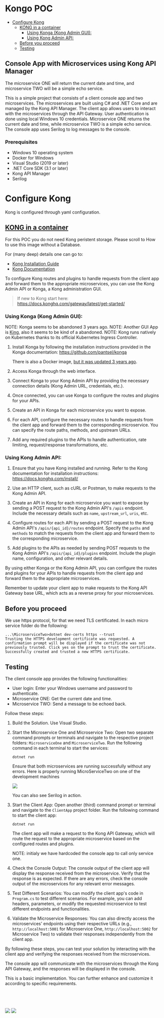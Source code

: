<h1>Kongo POC</h1>

- [Configure Kong](#configure-kong)
  - [KONG in a container](#kong-in-a-container)
    - [Using Konga (Kong Admin GUI):](#using-konga-kong-admin-gui)
    - [Using Kong Admin API:](#using-kong-admin-api)
  - [Before you proceed](#before-you-proceed)
  - [Testing](#testing)


## Console App with Microservices using Kong API Manager

The microservice ONE will return the current date and time, and microservice TWO will be a simple echo service.

This is a simple project that consists of a client console app and two microservices. The microservices are built using C# and .NET Core and are managed by the Kong API Manager. The client app allows users to interact with the microservices through the API Gateway. User authentication is done using local Windows 10 credentials. Microservice ONE returns the current date and time, while microservice TWO is a simple echo service. The console app uses Serilog to log messages to the console.

### Prerequisites

- Windows 10 operating system
- Docker for Windows
- Visual Studio (2019 or later)
- .NET Core SDK (3.1 or later)
- Kong API Manager
- Serilog



# Configure Kong 

Kong is configured through yaml configuration.

## [KONG in a container](https://hub.docker.com/r/kong/kong-gateway)

For this POC you do not need Kong peristent storage. Please scroll to How to use this image without a Database.

For (many deep) details one can go to:
   
   - [Kong Installation Guide](https://docs.konghq.com/install/)
   - [Kong Documentation](https://docs.konghq.com/)

To configure Kong routes and plugins to handle requests from the client app and forward them to the appropriate microservices, you can use the Kong Admin API or Konga, a Kong administration GUI.

> If new to Kong start here: https://docs.konghq.com/gateway/latest/get-started/

### Using Konga (Kong Admin GUI):

NOTE: Konga seems to be abandoned 3 years ago.
NOTE: Another GUI App is [King](https://github.com/ligreman/king), also it seems to be kind of a abandoned.
NOTE: Kong runs natively on Kubernetes thanks to its official Kubernetes Ingress Controller.

1. Install Konga by following the installation instructions provided in the Konga documentation: https://github.com/pantsel/konga

   There is also a Docker image, [but it was updated 3 years ago](https://hub.docker.com/r/pantsel/konga).

2. Access Konga through the web interface.

3. Connect Konga to your Kong Admin API by providing the necessary connection details (Kong Admin URL, credentials, etc.).

4. Once connected, you can use Konga to configure the routes and plugins for your APIs.

5. Create an API in Konga for each microservice you want to expose.

6. For each API, configure the necessary routes to handle requests from the client app and forward them to the corresponding microservice. You can specify the route paths, methods, and upstream URLs.

7. Add any required plugins to the APIs to handle authentication, rate limiting, request/response transformations, etc.

### Using Kong Admin API:

1. Ensure that you have Kong installed and running. Refer to the Kong documentation for installation instructions: https://docs.konghq.com/install/

2. Use an HTTP client, such as cURL or Postman, to make requests to the Kong Admin API.

3. Create an API in Kong for each microservice you want to expose by sending a POST request to the Kong Admin API's `/apis` endpoint. Include the necessary details such as `name`, `upstream_url`, `uris`, etc.

4. Configure routes for each API by sending a POST request to the Kong Admin API's `/apis/{api_id}/routes` endpoint. Specify the `paths` and `methods` to match the requests from the client app and forward them to the corresponding microservice.

5. Add plugins to the APIs as needed by sending POST requests to the Kong Admin API's `/apis/{api_id}/plugins` endpoint. Include the plugin name, configuration, and other relevant details.

By using either Konga or the Kong Admin API, you can configure the routes and plugins for your APIs to handle requests from the client app and forward them to the appropriate microservices.

Remember to update your client app to make requests to the Kong API Gateway base URL, which acts as a reverse proxy for your microservices.

## Before you proceed

We use https protocol, for that we need TLS certificated. In each micro service folder do the following:

```shell
...\MicroserviceTwo>dotnet dev-certs https --trust
Trusting the HTTPS development certificate was requested. A confirmation prompt will be displayed if the certificate was not previously trusted. Click yes on the prompt to trust the certificate.
Successfully created and trusted a new HTTPS certificate.
```

## Testing

The client console app provides the following functionalities:

- User login: Enter your Windows username and password to authenticate.
- Microservice ONE: Get the current date and time.
- Microservice TWO: Send a message to be echoed back.

Follow these steps:

1. Build the Solution. Use Visual Studio.

2. Start the Microservice One and Microservice Two:
   Open two separate command prompts or terminals and navigate to the respective project folders: `MicroserviceOne` and `MicroserviceTwo`. Run the following command in each terminal to start the services:
   ```shell
   dotnet run
   ```
   Ensure that both microservices are running successfully without any errors. Here is properly running MicroServiceTwo on one of the development machines

   ![ ](../dbjcore/media/mstworunning.png)

   You can also see Serilog in action.

3. Start the Client App:
   Open another (third) command prompt or terminal and navigate to the `ClientApp` project folder. Run the following command to start the client app:
   ```shell
   dotnet run
   ```
   The client app will make a request to the Kong API Gateway, which will route the request to the appropriate microservice based on the configured routes and plugins.

   NOTE: initialy we have hardcoded the console app to call only service one.

4. Check the Console Output:
   The console output of the client app will display the response received from the microservice. Verify that the response is as expected. If there are any errors, check the console output of the microservices for any relevant error messages.

5. Test Different Scenarios:
   You can modify the client app's code in `Program.cs` to test different scenarios. For example, you can add headers, parameters, or modify the requested microservice to test different endpoints and functionalities.

6. Validate the Microservice Responses:
   You can also directly access the microservices' endpoints using their respective URLs (e.g., `http://localhost:5001` for Microservice One, `http://localhost:5002` for Microservice Two) to validate their responses independently from the client app.

By following these steps, you can test your solution by interacting with the client app and verifying the responses received from the microservices.

The console app will communicate with the microservices through the Kong API Gateway, and the responses will be displayed in the console.

This is a basic implementation. You can further enhance and customize it according to specific requirements.

<h2>&nbsp;</h2>

![](../dbjcore/media/supersimplecode.png)
![](../dbjcore/media/dbjlogo.png)


